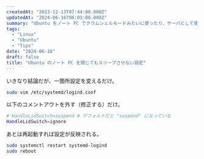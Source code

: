 ```yaml
---
createdAt: "2023-12-13T07:44:00.000Z"
updatedAt: "2024-06-16T06:03:00.000Z"
summary: "Ubuntu をノート PC でクラムシェルモードみたいに使ったり、サーバとして使ったりする際のメモ"
tags:
  - "Linux"
  - "Ubuntu"
  - "Tips"
date: "2024-06-16"
draft: false
title: "Ubuntu のノート PC を閉じてもスリープさせない設定"
---
```


いきなり結論だが、一箇所設定を変えるだけ。

```bash
sudo vim /etc/systemd/logind.conf
```

以下のコメントアウトを外す（修正する）だけ。

```bash
# HandleLidSwitch=suspend # デフォルトだと "suspend" になっている
HandleLidSwitch=ignore
```

あとは再起動すれば設定が反映される。

```bash
sudo systemctl restart systemd-logind
sudo reboot
```
